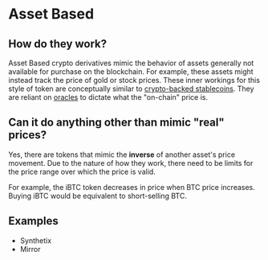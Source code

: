 # Asset Based

## How do they work?

Asset Based crypto derivatives mimic the behavior of assets generally not available for purchase on the blockchain. For example, these assets might instead track the price of gold or stock prices. These inner workings for this style of token are conceptually similar to [crypto-backed stablecoins](https://explain.eli5defi.info/stable-coins/crypto-backed). They are reliant on [oracles](https://explain.eli5defi.info/blockchain-data-i-o#what-data-do-you-want-to-put-on-the-blockchain) to dictate what the "on-chain" price is. 

## Can it do anything other than mimic "real" prices?

Yes, there are tokens that mimic the **inverse** of another asset's price movement. Due to the nature of how they work, there need to be limits for the price range over which the price is valid.

For example, the iBTC token decreases in price when BTC price increases. Buying iBTC would be equivalent to short-selling BTC.

## Examples

* Synthetix
* Mirror



